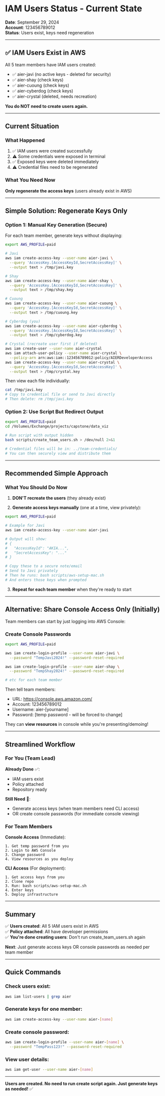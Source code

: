 # IAM Users Status - Current State

**Date**: September 29, 2024  
**Account**: 123456789012  
**Status**: Users exist, keys need regeneration

---

## ✅ IAM Users Exist in AWS

All 5 team members have IAM users created:
- ✅ aier-javi (no active keys - deleted for security)
- ✅ aier-shay (check keys)
- ✅ aier-cuoung (check keys)
- ✅ aier-cyberdog (check keys)
- ✅ aier-crystal (deleted, needs recreation)

**You do NOT need to create users again.**

---

## Current Situation

### What Happened
1. ✅ IAM users were created successfully
2. ⚠️ Some credentials were exposed in terminal
3. ✅ Exposed keys were deleted immediately
4. ⚠️ Credential files need to be regenerated

### What You Need Now

**Only regenerate the access keys** (users already exist in AWS)

---

## Simple Solution: Regenerate Keys Only

### Option 1: Manual Key Generation (Secure)

For each team member, generate keys without displaying:

```bash
export AWS_PROFILE=paid

# Javi
aws iam create-access-key --user-name aier-javi \
  --query 'AccessKey.[AccessKeyId,SecretAccessKey]' \
  --output text > /tmp/javi.key

# Shay  
aws iam create-access-key --user-name aier-shay \
  --query 'AccessKey.[AccessKeyId,SecretAccessKey]' \
  --output text > /tmp/shay.key

# Cuoung
aws iam create-access-key --user-name aier-cuoung \
  --query 'AccessKey.[AccessKeyId,SecretAccessKey]' \
  --output text > /tmp/cuoung.key

# Cyberdog (you)
aws iam create-access-key --user-name aier-cyberdog \
  --query 'AccessKey.[AccessKeyId,SecretAccessKey]' \
  --output text > /tmp/cyberdog.key

# Crystal (recreate user first if deleted)
aws iam create-user --user-name aier-crystal
aws iam attach-user-policy --user-name aier-crystal \
  --policy-arn arn:aws:iam::123456789012:policy/AIERDeveloperAccess
aws iam create-access-key --user-name aier-crystal \
  --query 'AccessKey.[AccessKeyId,SecretAccessKey]' \
  --output text > /tmp/crystal.key
```

Then view each file individually:
```bash
cat /tmp/javi.key
# Copy to credential file or send to Javi directly
# Then delete: rm /tmp/javi.key
```

### Option 2: Use Script But Redirect Output

```bash
export AWS_PROFILE=paid
cd /Volumes/Exchange/projects/capstone/data_viz

# Run script with output hidden
bash scripts/create_team_users.sh > /dev/null 2>&1

# Credential files will be in: ../team-credentials/
# You can then securely view and distribute them
```

---

## Recommended Simple Approach

### What You Should Do Now

1. **DON'T recreate the users** (they already exist)

2. **Generate access keys manually** (one at a time, view privately):

```bash
export AWS_PROFILE=paid

# Example for Javi
aws iam create-access-key --user-name aier-javi

# Output will show:
# {
#   "AccessKeyId": "AKIA...",
#   "SecretAccessKey": "..."
# }

# Copy these to a secure note/email
# Send to Javi privately
# Then he runs: bash scripts/aws-setup-mac.sh
# And enters those keys when prompted
```

3. **Repeat for each team member** when they're ready to start

---

## Alternative: Share Console Access Only (Initially)

Team members can start by just logging into AWS Console:

### Create Console Passwords
```bash
export AWS_PROFILE=paid

aws iam create-login-profile --user-name aier-javi \
  --password "TempJavi2024!" --password-reset-required

aws iam create-login-profile --user-name aier-shay \
  --password "TempShay2024!" --password-reset-required

# etc for each team member
```

Then tell team members:
- URL: https://console.aws.amazon.com/
- Account: 123456789012
- Username: aier-[yourname]
- Password: [temp password - will be forced to change]

They can **view resources** in console while you're presenting/demoing!

---

## Streamlined Workflow

### For You (Team Lead)

**Already Done** ✅:
- IAM users exist
- Policy attached
- Repository ready

**Still Need** 📝:
- Generate access keys (when team members need CLI access)
- OR create console passwords (for immediate console viewing)

### For Team Members

**Console Access** (Immediate):
```
1. Get temp password from you
2. Login to AWS Console
3. Change password
4. View resources as you deploy
```

**CLI Access** (For deployment):
```
1. Get access keys from you
2. Clone repo
3. Run: bash scripts/aws-setup-mac.sh
4. Enter keys
5. Deploy infrastructure
```

---

## Summary

✅ **Users created**: All 5 IAM users exist in AWS  
✅ **Policy attached**: All have developer permissions  
✅ **You're done creating users**: Don't run create_team_users.sh again  

**Next**: Just generate access keys OR console passwords as needed per team member

---

## Quick Commands

### Check users exist:
```bash
aws iam list-users | grep aier
```

### Generate keys for one member:
```bash
aws iam create-access-key --user-name aier-[name]
```

### Create console password:
```bash
aws iam create-login-profile --user-name aier-[name] \
  --password "TempPass123!" --password-reset-required
```

### View user details:
```bash
aws iam get-user --user-name aier-[name]
```

---

**Users are created. No need to run create script again. Just generate keys as needed!** ✅
